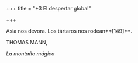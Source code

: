 +++
title = "+3 El despertar global"

+++




Asia nos devora. Los tártaros nos rodean**\[149\]**.


THOMAS MANN,

*La montaña mágica*




